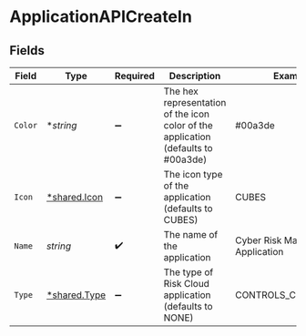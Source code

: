 # ApplicationAPICreateIn


## Fields

| Field                                                                             | Type                                                                              | Required                                                                          | Description                                                                       | Example                                                                           |
| --------------------------------------------------------------------------------- | --------------------------------------------------------------------------------- | --------------------------------------------------------------------------------- | --------------------------------------------------------------------------------- | --------------------------------------------------------------------------------- |
| `Color`                                                                           | **string*                                                                         | :heavy_minus_sign:                                                                | The hex representation of the icon color of the application (defaults to #00a3de) | #00a3de                                                                           |
| `Icon`                                                                            | [*shared.Icon](../../../pkg/models/shared/icon.md)                                | :heavy_minus_sign:                                                                | The icon type of the application (defaults to CUBES)                              | CUBES                                                                             |
| `Name`                                                                            | *string*                                                                          | :heavy_check_mark:                                                                | The name of the application                                                       | Cyber Risk Management Application                                                 |
| `Type`                                                                            | [*shared.Type](../../../pkg/models/shared/type.md)                                | :heavy_minus_sign:                                                                | The type of Risk Cloud application (defaults to NONE)                             | CONTROLS_COMPLIANCE                                                               |